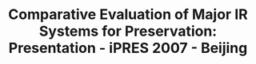 ---
abstract: null
creators:
- Zeng, Ting
- Dong, Li
date: null
document_url: https://services.phaidra.univie.ac.at/api/object/o:294482/download
grand_parent: iPRES
institutions: []
keywords:
- beijing
landing_page_url: https://phaidra.univie.ac.at/o:294482
language: eng
layout: publication
license: CC BY-SA 3.0 AT
notes_url: null
parent: iPRES 2007
presentation_url: null
size: 1066929
source_name: iPRES
title: 'Comparative Evaluation of Major IR Systems for Preservation: Presentation
  - iPRES 2007 - Beijing'
type: paper
year: 2007
---